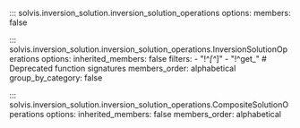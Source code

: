 ::: solvis.inversion_solution.inversion_solution_operations
    options:
        members: false

::: solvis.inversion_solution.inversion_solution_operations.InversionSolutionOperations
    options:
        inherited_members: false
        filters:
        - "!^_[^_]"
        - "!^get_"  # Deprecated function signatures
        members_order: alphabetical
        group_by_category: false

::: solvis.inversion_solution.inversion_solution_operations.CompositeSolutionOperations
    options:
        inherited_members: false
        members_order: alphabetical